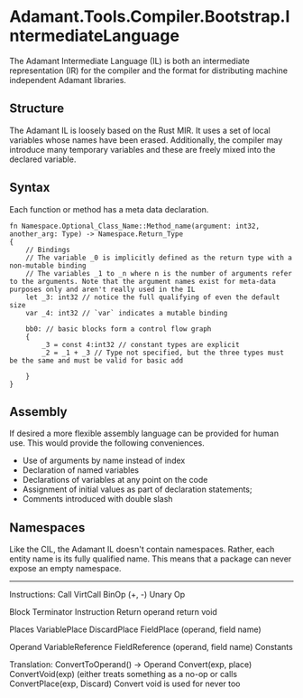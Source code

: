 # Adamant.Tools.Compiler.Bootstrap.IntermediateLanguage

The Adamant Intermediate Language (IL) is both an intermediate representation (IR) for the compiler and the format for distributing machine independent Adamant libraries.

## Structure

The Adamant IL is loosely based on the Rust MIR. It uses a set of local variables whose names have been erased. Additionally, the compiler may introduce many temporary variables and these are freely mixed into the declared variable.

## Syntax

Each function or method has a meta data declaration.

```IL
fn Namespace.Optional_Class_Name::Method_name(argument: int32, another_arg: Type) -> Namespace.Return_Type
{
    // Bindings
    // The variable _0 is implicitly defined as the return type with a non-mutable binding
    // The variables _1 to _n where n is the number of arguments refer to the arguments. Note that the argument names exist for meta-data purposes only and aren't really used in the IL
    let _3: int32 // notice the full qualifying of even the default size
    var _4: int32 // `var` indicates a mutable binding

    bb0: // basic blocks form a control flow graph
    {
        _3 = const 4:int32 // constant types are explicit
        _2 = _1 + _3 // Type not specified, but the three types must be the same and must be valid for basic add

    }
}
```

## Assembly

If desired a more flexible assembly language can be provided for human use. This would provide the following conveniences.

* Use of arguments by name instead of index
* Declaration of named variables
* Declarations of variables at any point on the code
* Assignment of initial values as part of declaration statements;
* Comments introduced with double slash

## Namespaces

Like the CIL, the Adamant IL doesn't contain namespaces. Rather, each entity name is its fully qualified name. This means that a package can never expose an empty namespace.



-----

Instructions:
  Call
  VirtCall
  BinOp (+, -)
  Unary Op

Block Terminator Instruction
  Return operand
  return void

Places
  VariablePlace
  DiscardPlace
  FieldPlace (operand, field name)

Operand
  VariableReference
  FieldReference (operand, field name)
  Constants

Translation:
  ConvertToOperand() -> Operand
  Convert(exp, place) 
  ConvertVoid(exp) (either treats something as a no-op or calls ConvertPlace(exp, Discard)
Convert void is used for never too
